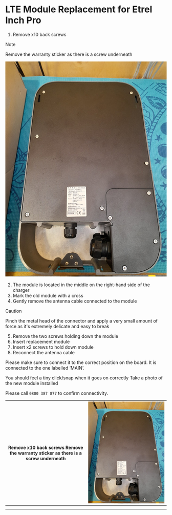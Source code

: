 # LTE Module Replacement for Etrel Inch Pro

1. Remove x10 back screws

> [!NOTE]
> Remove the warranty sticker as there is a screw underneath

![LTE 1](https://github.com/Thundergrid149/Thundergrid-Installer-Instructions/blob/a737e034b3d9073d83427ae5f3ffe9c3dbb4dae1/Files/LTE%20Module%20Replacement%20for%20Etrel%20Inch%20Pro/lte-1.jpg)

2. The module is located in the middle on the right-hand side of the charger
3. Mark the old module with a cross
4. Gently remove the antenna cable connected to the module

> [!CAUTION]
> Pinch the metal head of the connector and apply a very small amount of force as it's extremely delicate and easy to break

5. Remove the two screws holding down the module
6. Insert replacement module
7. Insert x2 screws to hold down module
8. Reconnect the antenna cable

Please make sure to connect it to the correct position on the board. It is connected to the one labelled ‘MAIN’.

You should feel a tiny click/snap when it goes on correctly
Take a photo of the new module installed

Please call ```0800 387 877``` to confirm connectivity.

| Remove x10 back screws  Remove the warranty sticker as there is a screw underneath | ![LTE 1](https://github.com/Thundergrid149/Thundergrid-Installer-Instructions/blob/a737e034b3d9073d83427ae5f3ffe9c3dbb4dae1/Files/LTE%20Module%20Replacement%20for%20Etrel%20Inch%20Pro/lte-1.jpg) |
|------------------------------------------------------------------------------------|----------------------------------------------------------------------------------------------------------------------------------------------------------------------------------------------------|
|                                                                                    |                                                                                                                                                                                                    |
|                                                                                    |                                                                                                                                                                                                    |
